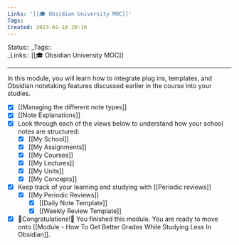 ```yaml
---
Links: '[[🎓 Obsidian University MOC]]'
Tags: 
Created: 2023-01-18 20:16
---
```

Status:: 
\_Tags::  
\_Links::  [[🎓 Obsidian University MOC]]
___

In this module, you will learn how to integrate plug ins, templates, and Obsidian notetaking features discussed earlier in the course into your studies.
- [x] [[Managing the different note types]]
- [x] [[Note Explanations]]
- [x] Look through each of the views below to understand how your school notes are structured:
	- [x] [[My School]]
	- [x] [[My Assignments]]
	- [x] [[My Courses]]
	- [x] [[My Lectures]]
	- [x] [[My Units]]
	- [x] [[My Concepts]]
- [x] Keep track of your learning and studying with [[Periodic reviews]]
	- [x] [[My Periodic Reviews]]
		- [x] [[Daily Note Template]]
		- [x] [[Weekly Review Template]]
- [x] 🎊Congratulations!🎊 You finished this module. You are ready to move onto [[Module - How To Get Better Grades While Studying Less In Obsidian]].
